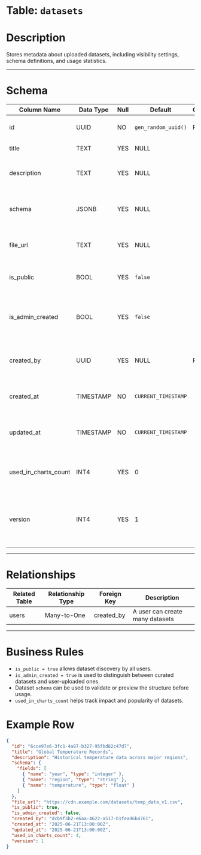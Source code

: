 # Table: `datasets`

# Description

Stores metadata about uploaded datasets, including visibility settings, schema definitions, and usage statistics.

---

# Schema

| Column Name             | Data Type | Null | Default             | Constraints | Description                                                       |
| ----------------------- | --------- | ---- | ------------------- | ----------- | ----------------------------------------------------------------- |
| id                      | UUID      | NO   | `gen_random_uuid()` | Primary Key | Unique identifier for the dataset                                 |
| title                   | TEXT      | YES  | NULL                |             | Title of the dataset                                              |
| description             | TEXT      | YES  | NULL                |             | A brief description of the dataset                                |
| schema                  | JSONB     | YES  | NULL                |             | JSON structure representing the dataset schema                    |
| file_url                | TEXT      | YES  | NULL                |             | URL or path where the dataset file is stored                      |
| is_public               | BOOL      | YES  | `false`             |             | Indicates if the dataset is visible to all users                  |
| is_admin_created        | BOOL      | YES  | `false`             |             | Flag to identify if the dataset was uploaded by an admin          |
| created_by              | UUID      | YES  | NULL                | Foreign Key | References the user who uploaded the dataset                      |
| created_at              | TIMESTAMP | NO   | `CURRENT_TIMESTAMP` |             | Timestamp of when the dataset was created                         |
| updated_at              | TIMESTAMP | NO   | `CURRENT_TIMESTAMP` |             | Timestamp of the most recent update to the dataset                |
| used_in_charts_count    | INT4      | YES  | 0                   |             | Tracks how many charts currently use this dataset                 |
| version                 | INT4      | YES  | 1                   |             | Version number of the dataset, useful for managing schema changes |

---

# Relationships

| Related Table | Relationship Type | Foreign Key | Description                     |
| ------------- | ----------------- | ----------- | ------------------------------- |
| users         | Many-to-One       | created_by  | A user can create many datasets |

---

# Business Rules

* `is_public = true` allows dataset discovery by all users.
* `is_admin_created = true` is used to distinguish between curated datasets and user-uploaded ones.
* Dataset `schema` can be used to validate or preview the structure before usage.
* `used_in_charts_count` helps track impact and popularity of datasets.


# Example Row

```json
{
  "id": "6cce97e6-3fc1-4a87-b327-95fbd82c47d7",
  "title": "Global Temperature Records",
  "description": "Historical temperature data across major regions",
  "schema": {
    "fields": [
      { "name": "year", "type": "integer" },
      { "name": "region", "type": "string" },
      { "name": "temperature", "type": "float" }
    ]
  },
  "file_url": "https://cdn.example.com/datasets/temp_data_v1.csv",
  "is_public": true,
  "is_admin_created": false,
  "created_by": "dcb9f3b2-e6aa-4622-a517-b1fead6b4761",
  "created_at": "2025-06-21T13:00:00Z",
  "updated_at": "2025-06-21T13:00:00Z",
  "used_in_charts_count": 4,
  "version": 1
}
```